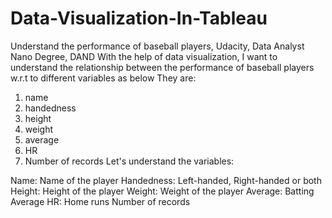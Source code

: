 # Data-Visualization-In-Tableau
Understand the performance of baseball players, Udacity, Data Analyst Nano Degree, DAND
With the help of data visualization, I want to understand the relationship between the performance of baseball players w.r.t to different variables as below
They are:
1. name
2. handedness
3. height
4. weight
5. average
6. HR
7. Number of records
Let's understand the variables:

Name: Name of the player
Handedness: Left-handed, Right-handed or both
Height: Height of the player
Weight: Weight of the player
Average:  Batting Average
HR:  Home runs
Number of records 
